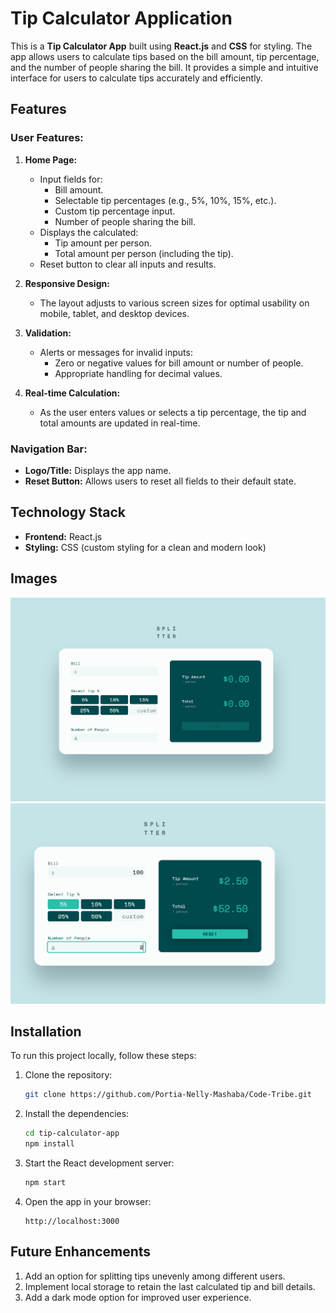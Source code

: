 # Tip Calculator Application

This is a **Tip Calculator App** built using **React.js** and **CSS** for styling. The app allows users to calculate tips based on the bill amount, tip percentage, and the number of people sharing the bill. It provides a simple and intuitive interface for users to calculate tips accurately and efficiently.

## Features

### User Features:
1. **Home Page:**
   - Input fields for:
     - Bill amount.
     - Selectable tip percentages (e.g., 5%, 10%, 15%, etc.).
     - Custom tip percentage input.
     - Number of people sharing the bill.
   - Displays the calculated:
     - Tip amount per person.
     - Total amount per person (including the tip).
   - Reset button to clear all inputs and results.

2. **Responsive Design:**
   - The layout adjusts to various screen sizes for optimal usability on mobile, tablet, and desktop devices.

3. **Validation:**
   - Alerts or messages for invalid inputs:
     - Zero or negative values for bill amount or number of people.
     - Appropriate handling for decimal values.

4. **Real-time Calculation:**
   - As the user enters values or selects a tip percentage, the tip and total amounts are updated in real-time.

### Navigation Bar:
- **Logo/Title:** Displays the app name.
- **Reset Button:** Allows users to reset all fields to their default state.

## Technology Stack
- **Frontend:** React.js
- **Styling:** CSS (custom styling for a clean and modern look)

## Images

![Tip Calculator Main Screen](src/assets/img/TipCalculator.PNG)
![Tip Calculation Results](src/assets/img/TipCalculatorResults.PNG)

## Installation

To run this project locally, follow these steps:

1. Clone the repository:
   ```bash
   git clone https://github.com/Portia-Nelly-Mashaba/Code-Tribe.git
   ```

2. Install the dependencies:
   ```bash
   cd tip-calculator-app
   npm install
   ```

3. Start the React development server:
   ```bash
   npm start
   ```

4. Open the app in your browser:
   ```
   http://localhost:3000
   ```

## Future Enhancements
1. Add an option for splitting tips unevenly among different users.
2. Implement local storage to retain the last calculated tip and bill details.
3. Add a dark mode option for improved user experience.

